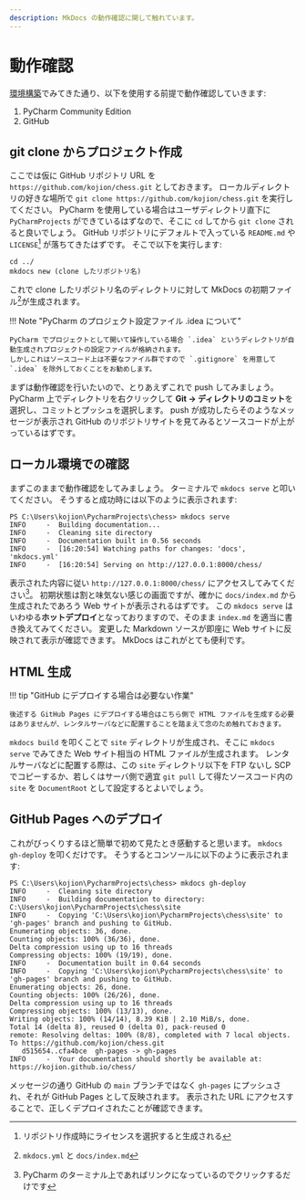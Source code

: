 ```yaml
---
description: MkDocs の動作確認に関して触れています。
---
```


# 動作確認

[環境構築](002.md)でみてきた通り、以下を使用する前提で動作確認していきます:

1. PyCharm Community Edition
2. GitHub

## git clone からプロジェクト作成

ここでは仮に GitHub リポジトリ URL を `https://github.com/kojion/chess.git` としておきます。
ローカルディレクトリの好きな場所で `git clone https://github.com/kojion/chess.git` を実行してください。
PyCharm を使用している場合はユーザディレクトリ直下に `PyCharmProjects` ができているはずなので、そこに `cd` してから `git clone` されると良いでしょう。
GitHub リポジトリにデフォルトで入っている `README.md` や `LICENSE`[^1] が落ちてきたはずです。
そこで以下を実行します:

```
cd ../
mkdocs new (clone したリポジトリ名)
```

これで clone したリポジトリ名のディレクトリに対して MkDocs の初期ファイル[^2]が生成されます。

!!! Note "PyCharm のプロジェクト設定ファイル .idea について"

    PyCharm でプロジェクトとして開いて操作している場合 `.idea` というディレクトリが自動生成されプロジェクトの設定ファイルが格納されます。
    しかしこれはソースコード上は不要なファイル群ですので `.gitignore` を用意して `.idea` を除外しておくことをお勧めします。

まずは動作確認を行いたいので、とりあえずこれで push してみましょう。
PyCharm 上でディレクトリを右クリックして **Git -> ディレクトリのコミット**を選択し、コミットとプッシュを選択します。
push が成功したらそのようなメッセージが表示され GitHub のリポジトリサイトを見てみるとソースコードが上がっているはずです。

## ローカル環境での確認

まずこのままで動作確認をしてみましょう。
ターミナルで `mkdocs serve` と叩いてください。
そうすると成功時には以下のように表示されます:

```
PS C:\Users\kojion\PycharmProjects\chess> mkdocs serve
INFO     -  Building documentation...
INFO     -  Cleaning site directory
INFO     -  Documentation built in 0.56 seconds
INFO     -  [16:20:54] Watching paths for changes: 'docs', 'mkdocs.yml'
INFO     -  [16:20:54] Serving on http://127.0.0.1:8000/chess/
```

表示された内容に従い `http://127.0.0.1:8000/chess/` にアクセスしてみてください[^3]。
初期状態は割と味気ない感じの画面ですが、確かに `docs/index.md` から生成されたであろう Web サイトが表示されるはずです。
この `mkdocs serve` はいわゆる**ホットデプロイ**となっておりますので、そのまま `index.md` を適当に書き換えてみてください。
変更した Markdown ソースが即座に Web サイトに反映されて表示が確認できます。
MkDocs はこれがとても便利です。

## HTML 生成

!!! tip "GitHub にデプロイする場合は必要ない作業"

    後述する GitHub Pages にデプロイする場合はこちら側で HTML ファイルを生成する必要はありませんが、レンタルサーバなどに配置することを踏まえて念のため触れておきます。

`mkdocs build` を叩くことで `site` ディレクトリが生成され、そこに `mkdocs serve` でみてきた Web サイト相当の HTML ファイルが生成されます。
レンタルサーバなどに配置する際は、この `site` ディレクトリ以下を FTP ないし SCP でコピーするか、若しくはサーバ側で適宜
`git pull` して得たソースコード内の `site` を `DocumentRoot` として設定するとよいでしょう。

## GitHub Pages へのデプロイ

これがびっくりするほど簡単で初めて見たとき感動すると思います。
`mkdocs gh-deploy` を叩くだけです。
そうするとコンソールに以下のように表示されます:

```
PS C:\Users\kojion\PycharmProjects\chess> mkdocs gh-deploy
INFO     -  Cleaning site directory
INFO     -  Building documentation to directory: C:\Users\kojion\PycharmProjects\chess\site
INFO     -  Copying 'C:\Users\kojion\PycharmProjects\chess\site' to 'gh-pages' branch and pushing to GitHub.
Enumerating objects: 36, done.
Counting objects: 100% (36/36), done.
Delta compression using up to 16 threads
Compressing objects: 100% (19/19), done.
INFO     -  Documentation built in 0.64 seconds
INFO     -  Copying 'C:\Users\kojion\PycharmProjects\chess\site' to 'gh-pages' branch and pushing to GitHub.
Enumerating objects: 26, done.
Counting objects: 100% (26/26), done.
Delta compression using up to 16 threads
Compressing objects: 100% (13/13), done.
Writing objects: 100% (14/14), 8.39 KiB | 2.10 MiB/s, done.
Total 14 (delta 8), reused 0 (delta 0), pack-reused 0
remote: Resolving deltas: 100% (8/8), completed with 7 local objects.
To https://github.com/kojion/chess.git
   d515654..cfa4bce  gh-pages -> gh-pages
INFO     -  Your documentation should shortly be available at: https://kojion.github.io/chess/
```

メッセージの通り GitHub の `main` ブランチではなく `gh-pages` にプッシュされ、それが GitHub Pages として反映されます。
表示された URL にアクセスすることで、正しくデプロイされたことが確認できます。

[^1]: リポジトリ作成時にライセンスを選択すると生成される
[^2]: `mkdocs.yml` と `docs/index.md`
[^3]: PyCharm のターミナル上であればリンクになっているのでクリックするだけです